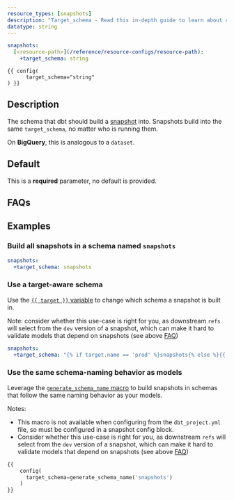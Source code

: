 ```yaml
---
resource_types: [snapshots]
description: "Target_schema - Read this in-depth guide to learn about configurations in dbt."
datatype: string
---
```


<File name='dbt_project.yml'>

```yml
snapshots:
  [<resource-path>](/reference/resource-configs/resource-path):
    +target_schema: string

```

</File>

<File name='snapshots/<filename>.sql'>

```jinja2
{{ config(
      target_schema="string"
) }}

```

</File>

## Description
The schema that dbt should build a [snapshot](/docs/build/snapshots) <Term id="table" /> into. Snapshots build into the same `target_schema`, no matter who is running them.

On **BigQuery**, this is analogous to a `dataset`.

## Default
This is a **required** parameter, no default is provided.

## FAQs
<FAQ src="Snapshots/snapshot-target-schema" />

## Examples
### Build all snapshots in a schema named `snapshots`

<File name='dbt_project.yml'>

```yml
snapshots:
  +target_schema: snapshots

```

</File>

### Use a target-aware schema
Use the [`{{ target }}` variable](/reference/dbt-jinja-functions/target) to change which schema a snapshot <Term id="table" /> is built in.

Note: consider whether this use-case is right for you, as downstream `refs` will select from the `dev` version of a snapshot, which can make it hard to validate models that depend on snapshots (see above [FAQ](#faqs))

<File name='dbt_project.yml'>

```yml
snapshots:
  +target_schema: "{% if target.name == 'prod' %}snapshots{% else %}{{ target.schema }}{% endif %}"

```

</File>

### Use the same schema-naming behavior as models

Leverage the [`generate_schema_name` macro](/docs/build/custom-schemas) to build snapshots in schemas that follow the same naming behavior as your models.

Notes:
* This macro is not available when configuring from the `dbt_project.yml` file, so must be configured in a snapshot config block.
* Consider whether this use-case is right for you, as downstream `refs` will select from the `dev` version of a snapshot, which can make it hard to validate models that depend on snapshots (see above [FAQ](#faqs))


<File name='snapshots/orders_snaphot.sql'>

```sql
{{
    config(
      target_schema=generate_schema_name('snapshots')
    )
}}
```

</File>

